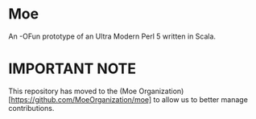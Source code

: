 # Moe

An -OFun prototype of an Ultra Modern Perl 5 written in Scala.

# IMPORTANT NOTE

This repository has moved to the (Moe Organization)[https://github.com/MoeOrganization/moe] 
to allow us to better manage contributions. 
